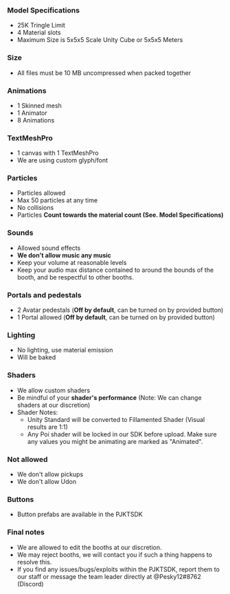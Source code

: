 ### Model Specifications
- 25K Tringle Limit
- 4 Material slots
- Maximum Size is 5x5x5 Scale Unity Cube or 5x5x5 Meters

### Size
- All files must be 10 MB uncompressed when packed together

### Animations
- 1 Skinned mesh
- 1 Animator
- 8 Animations

### TextMeshPro
- 1 canvas with 1 TextMeshPro
- We are using custom glyph/font

### Particles
- Particles allowed
- Max 50 particles at any time
- No collisions
- Particles **Count towards the material count (See. Model Specifications)**

### Sounds
- Allowed sound effects
- **We don't allow music any music**
- Keep your volume at reasonable levels
- Keep your audio max distance contained to around the bounds of the booth, and be respectful to other booths.

### Portals and pedestals 
- 2 Avatar pedestals (**Off by default**, can be turned on by provided button)
- 1 Portal allowed (**Off by default**, can be turned on by provided button)

### Lighting
- No lighting, use material emission
- Will be baked

### Shaders
- We allow custom shaders
- Be mindful of your **shader's performance** (Note: We can change shaders at our discretion)
- Shader Notes: 
    - Unity Standard will be converted to Fillamented Shader (Visual results are 1:1)
    - Any Poi shader will be locked in our SDK before upload. Make sure any values you might be animating are marked as "Animated".

### Not allowed
- We don't allow pickups
- We don't allow Udon

### Buttons
- Button prefabs are available in the PJKTSDK

### Final notes
- We are allowed to edit the booths at our discretion.
- We may reject booths, we will contact you if such a thing happens to resolve this.
- If you find any issues/bugs/exploits within the PJKTSDK, report them to our staff or message the team leader directly at @Pesky12#8762 (Discord)